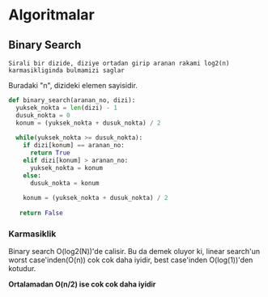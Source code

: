 <h1>Algoritmalar</h1>

<h2>Binary Search</h2>

`Sirali bir dizide, diziye ortadan girip aranan rakami log2(n) karmasikliginda bulmamizi saglar`

Buradaki "n", dizideki elemen sayisidir.

```python
def binary_search(aranan_no, dizi):
  yuksek_nokta = len(dizi) - 1
  dusuk_nokta = 0
  konum = (yuksek_nokta + dusuk_nokta) / 2
  
  while(yuksek_nokta >= dusuk_nokta):
    if dizi[konum] == aranan_no:
      return True
    elif dizi[konum] > aranan_no:
      yuksek_nokta = konum
    else:
      dusuk_nokta = konum
    
    konum = (yuksek_nokta + dusuk_nokta) / 2
   
   return False
```

<h3>Karmasiklik</h3>

Binary search O(log2(N))'de calisir. Bu da demek oluyor ki, linear search'un worst case'inden(O(n)) cok cok daha iyidir, best case'inden O(log(1))'den kotudur.

<b>Ortalamadan O(n/2) ise cok cok daha iyidir</b>

<p align="center">

</p>
